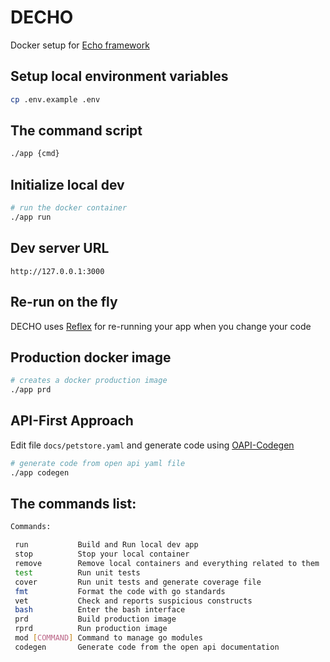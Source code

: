 # DECHO
Docker setup for [Echo framework](https://github.com/labstack/echo)

## Setup local environment variables
```bash
cp .env.example .env
```

## The command script
```bash
./app {cmd}
```

## Initialize local dev
```bash
# run the docker container
./app run
```

## Dev server URL
`http://127.0.0.1:3000`

## Re-run on the fly
DECHO uses [Reflex](https://github.com/cespare/reflex) for re-running your app when you change your code

## Production docker image
```bash
# creates a docker production image
./app prd
```

## API-First Approach
Edit file `docs/petstore.yaml` and generate code using [OAPI-Codegen](https://github.com/deepmap/oapi-codegen)
```bash
# generate code from open api yaml file
./app codegen
```

## The commands list:
```bash
Commands:

 run           Build and Run local dev app
 stop          Stop your local container
 remove        Remove local containers and everything related to them
 test          Run unit tests
 cover         Run unit tests and generate coverage file
 fmt           Format the code with go standards
 vet           Check and reports suspicious constructs
 bash          Enter the bash interface
 prd           Build production image
 rprd          Run production image
 mod [COMMAND] Command to manage go modules
 codegen       Generate code from the open api documentation
```